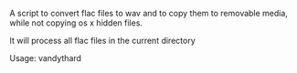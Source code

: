 A script to convert flac files to wav and to copy them to removable media, while not copying os x hidden files.

It will process all flac files in the current directory

Usage: vandythard <destination>